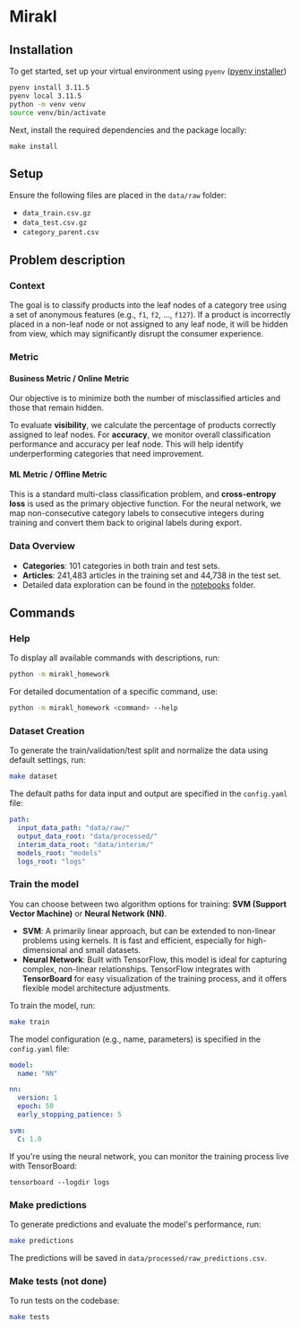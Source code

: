 # Mirakl

## Installation

To get started, set up your virtual environment using `pyenv` ([pyenv installer](https://github.com/pyenv/pyenv-installer))

```bash
pyenv install 3.11.5
pyenv local 3.11.5
python -m venv venv
source venv/bin/activate
```

Next, install the required dependencies and the package locally:

```
make install
```

## Setup

Ensure the following files are placed in the `data/raw` folder:

- `data_train.csv.gz`
- `data_test.csv.gz`
- `category_parent.csv`

## Problem description


### Context


The goal is to classify products into the leaf nodes of a category tree using a set of anonymous features (e.g., `f1`, `f2`, ..., `f127`). If a product is incorrectly placed in a non-leaf node or not assigned to any leaf node, it will be hidden from view, which may significantly disrupt the consumer experience.

### Metric

#### Business Metric / Online Metric

Our objective is to minimize both the number of misclassified articles and those that remain hidden.

To evaluate **visibility**, we calculate the percentage of products correctly assigned to leaf nodes. For **accuracy**, we monitor overall classification performance and accuracy per leaf node. This will help identify underperforming categories that need improvement.

#### ML Metric / Offline Metric

This is a standard multi-class classification problem, and **cross-entropy loss** is used as the primary objective function. For the neural network, we map non-consecutive category labels to consecutive integers during training and convert them back to original labels during export.

### Data Overview

- **Categories**: 101 categories in both train and test sets.
- **Articles**: 241,483 articles in the training set and 44,738 in the test set.
- Detailed data exploration can be found in the [notebooks](notebooks/) folder.


## Commands

### Help

To display all available commands with descriptions, run:

```bash
python -m mirakl_homework
```

For detailed documentation of a specific command, use:

```bash
python -m mirakl_homework <command> --help
```

### Dataset Creation

To generate the train/validation/test split and normalize the data using default settings, run:

```bash
make dataset
```

The default paths for data input and output are specified in the `config.yaml` file:

```yaml
path:
  input_data_path: "data/raw/"
  output_data_root: "data/processed/"
  interim_data_root: "data/interim/"
  models_root: "models"
  logs_root: "logs"
```

### Train the model

You can choose between two algorithm options for training: **SVM (Support Vector Machine)** or **Neural Network (NN)**.

- **SVM**: A primarily linear approach, but can be extended to non-linear problems using kernels. It is fast and efficient, especially for high-dimensional and small datasets.
- **Neural Network**: Built with TensorFlow, this model is ideal for capturing complex, non-linear relationships. TensorFlow integrates with **TensorBoard** for easy visualization of the training process, and it offers flexible model architecture adjustments.

To train the model, run:

```bash
make train
```

The model configuration (e.g., name, parameters) is specified in the `config.yaml` file:

```yaml
model:
  name: "NN"

nn:
  version: 1
  epoch: 50
  early_stopping_patience: 5

svm:
  C: 1.0
```

If you're using the neural network, you can monitor the training process live with TensorBoard:

```
tensorboard --logdir logs
```

### Make predictions

To generate predictions and evaluate the model's performance, run:

```bash
make predictions
```

The predictions will be saved in `data/processed/raw_predictions.csv`.

### Make tests (not done)

To run tests on the codebase:


```bash
make tests
```

